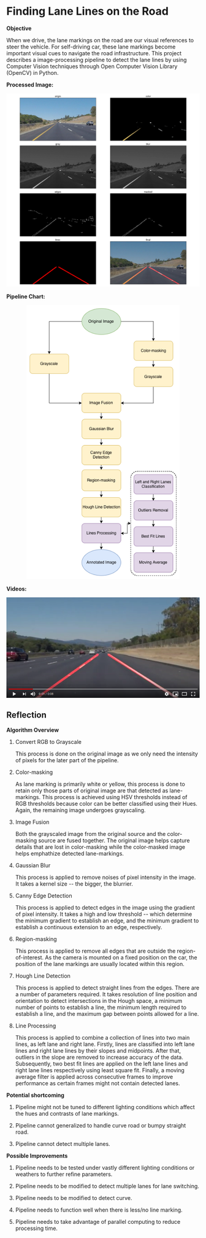 # **Finding Lane Lines on the Road** 

**Objective**

When we drive, the lane markings on the road are our visual references to steer the vehicle. For self-driving car, these lane markings become important visual cues to navigate the road infrastructure. This project describes a image-processing pipeline to detect the lane lines by using Computer Vision techniques through Open Computer Vision Library (OpenCV) in Python.  

**Processed Image:**

<p align="center">
  <img width="800"  src="./images/pipeline_img.png">
</p>

**Pipeline Chart:** 

<p align="center">
  <img width="400"  src="./images/pipeline.png">
</p>

**Videos:**

<p align="center">
  <a href="http://www.youtube.com/watch?v=XCkmSk8rJ8o">
    <img width="800" src="./images/video.png">
  </a>
</p>

## Reflection

**Algorithm Overview**

1. Convert RGB to Grayscale
   
   This process is done on the original image as we only need the intensity of pixels for the later part of the pipeline.

2. Color-masking

   As lane marking is primarily white or yellow, this process is done to retain only those parts of original image are that detected as lane-markings. This process is achieved using HSV thresholds instead of RGB thresholds because color can be better classified using their Hues. Again, the remaining image undergoes grayscaling.
   
3. Image Fusion

   Both the grayscaled image from the original source and the color-masking source are fused together. The original image helps capture details that are lost in color-masking while the color-masked image helps emphathize detected lane-markings. 

4. Gaussian Blur

   This process is applied to remove noises of pixel intensity in the image. It takes a kernel size -- the bigger, the blurrier.

5. Canny Edge Detection

   This process is applied to detect edges in the image using the gradient of pixel intensity. It takes a high and low threshold -- which determine the minimum gradient to establish an edge, and the minimum gradient to establish a continuous extension to an edge, respectively.

6. Region-masking

   This process is applied to remove all edges that are outside the region-of-interest. As the camera is mounted on a fixed position on the car, the position of the lane markings are usually located within this region. 

7. Hough Line Detection

   This process is applied to detect straight lines from the edges. There are a number of parameters required. It takes resolution of line position and orientation to detect intersections in the Hough space, a minimum number of points to establish a line, the minimum length required to establish a line, and the maximum gap between points allowed for a line.

8. Line Processing

   This process is applied to combine a collection of lines into two main lines, as left lane and right lane. Firstly, lines are classified into left lane lines and right lane lines by their slopes and midpoints. After that, outliers in the slope are removed to increase accuracy of the data. Subsequently, two best fit lines are applied on the left lane lines and right lane lines respectively using least square fit. Finally, a moving average filter is applied across consecutive frames to improve performance as certain frames might not contain detected lanes. 

**Potential shortcoming**

1. Pipeline might not be tuned to different lighting conditions which affect the hues and contrasts of lane markings.

2. Pipeline cannot generalized to handle curve road or bumpy straight road.

3. Pipeline cannot detect multiple lanes.

**Possible Improvements**

1. Pipeline needs to be tested under vastly different lighting conditions or weathers to further refine parameters.

2. Pipeline needs to be modified to detect multiple lanes for lane switching.

3. Pipeline needs to be modified to detect curve.

4. Pipeline needs to function well when there is less/no line marking.

5. Pipeline needs to take advantage of parallel computing to reduce processing time.

